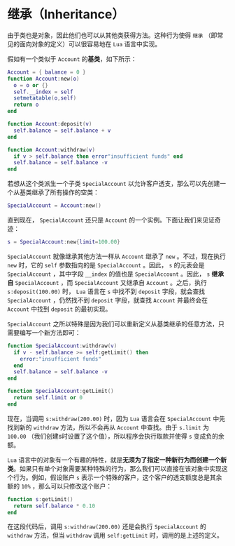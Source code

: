 # 继承（Inheritance）

由于类也是对象，因此他们也可以从其他类获得方法。这种行为使得 `继承` （即常见的面向对象的定义）可以很容易地在 `Lua` 语言中实现。

假如有一个类似于 `Account` 的**基类**，如下所示：

```lua
Account = { balance = 0 }
function Account:new(o)
  o = o or {}
  self.__index = self
  setmetatable(o,self)
  return o
end

function Account:deposit(v)
  self.balance = self.balance + v
end

function Account:withdraw(v)
  if v > self.balance then error"insufficient funds" end
  self.balance = self.balance -v
end
```

若想从这个类派生一个子类 `SpecialAccount` 以允许客户透支，那么可以先创建一个从基类继承了所有操作的空类：

```lua
SpecialAccount = Account:new()
```

直到现在， `SpecialAccount` 还只是 `Account` 的一个实例。下面让我们来见证奇迹：

```lua
s = SpecialAccount:new{limit=100.00}
```

`SpecialAccount` 就像继承其他方法一样从 `Account` 继承了 `new` 。不过，现在执行 `new` 时，它的 `self` 参数指向的是 `SpecialAccount` 。因此， `s` 的元表会是 `SpecialAccount` ，其中字段 `__index` 的值也是 `SpecialAccount` 。因此， `s` **继承自** `SpecialAccount` ，而 `SpecialAccount` 又继承自 `Account` 。之后，执行 `s:deposit(100.00)` 时， `Lua` 语言在 `s` 中找不到 `deposit` 字段，就会查找 `SpecialAccount` ，仍然找不到 `deposit` 字段，就查找 `Account` 并最终会在 `Account` 中找到 `deposit` 的最初实现。

`SpecialAccount` 之所以特殊是因为我们可以重新定义从基类继承的任意方法，只需要编写一个新方法即可：

```lua
function SpecialAccount:withdraw(v)
  if v - self.balance >= self:getLimit() then
    error:"insufficient funds"
  end
  self.balance = self.balance -v
end

function SpecialAccount:getLimit()
  return self.limit or 0
end
```

现在，当调用 `s:withdraw(200.00)` 时，因为 `Lua` 语言会在 `SpecialAccount` 中先找到新的 `withdraw` 方法，所以不会再从 `Account` 中查找。由于 `s.limit` 为 `100.00` （我们创建s时设置了这个值），所以程序会执行取款并使得 `s` 变成负的余额。

`Lua` 语言中的对象有一个有趣的特性，就是**无须为了指定一种新行为而创建一个新类**。如果只有单个对象需要某种特殊的行为，那么我们可以直接在该对象中实现这个行为。例如，假设账户 `s` 表示一个特殊的客户，这个客户的透支额度总是其余额的 `10%` ，那么可以只修改这个账户：

```lua
function s:getLimit()
  return self.balance * 0.10
end
```

在这段代码后，调用 `s:withdraw(200.00)` 还是会执行 `SpecialAccount` 的 `withdraw` 方法，但当 `withdraw` 调用 `self:getLimit` 时，调用的是上述的定义。
